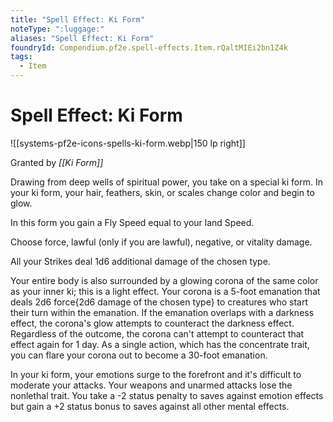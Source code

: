 ```yaml
---
title: "Spell Effect: Ki Form"
noteType: ":luggage:"
aliases: "Spell Effect: Ki Form"
foundryId: Compendium.pf2e.spell-effects.Item.rQaltMIEi2bn1Z4k
tags:
  - Item
---
```


# Spell Effect: Ki Form
![[systems-pf2e-icons-spells-ki-form.webp|150 lp right]]

Granted by _[[Ki Form]]_

Drawing from deep wells of spiritual power, you take on a special ki form. In your ki form, your hair, feathers, skin, or scales change color and begin to glow.

In this form you gain a Fly Speed equal to your land Speed.

Choose force, lawful (only if you are lawful), negative, or vitality damage.

All your Strikes deal 1d6 additional damage of the chosen type.

Your entire body is also surrounded by a glowing corona of the same color as your inner ki; this is a light effect. Your corona is a 5-foot emanation that deals 2d6 force{2d6 damage of the chosen type} to creatures who start their turn within the emanation. If the emanation overlaps with a darkness effect, the corona's glow attempts to counteract the darkness effect. Regardless of the outcome, the corona can't attempt to counteract that effect again for 1 day. As a single action, which has the concentrate trait, you can flare your corona out to become a 30-foot emanation.

In your ki form, your emotions surge to the forefront and it's difficult to moderate your attacks. Your weapons and unarmed attacks lose the nonlethal trait. You take a -2 status penalty to saves against emotion effects but gain a +2 status bonus to saves against all other mental effects.

